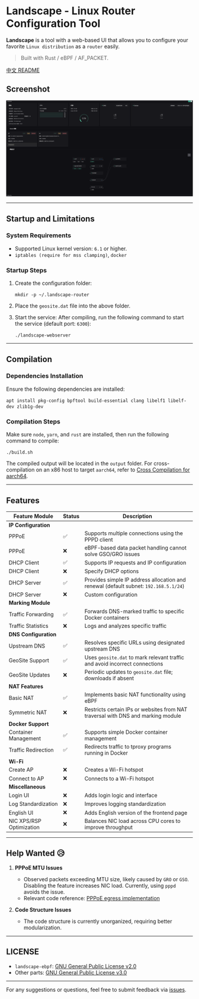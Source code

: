 # Landscape - Linux Router Configuration Tool

**Landscape** is a tool with a web-based UI that allows you to configure your favorite `Linux distribution` as a `router` easily.

> Built with Rust / eBPF / AF_PACKET.


[中文 README](README.zh.md)

## Screenshot

![](docs/images/1.png)

---

## Startup and Limitations

### System Requirements
- Supported Linux kernel version: `6.1` or higher.
- `iptables (require for mss clamping)`, `docker`

### Startup Steps
1. Create the configuration folder:
   ```shell
   mkdir -p ~/.landscape-router
   ```
2. Place the `geosite.dat` file into the above folder.

3. Start the service:
   After compiling, run the following command to start the service (default port: `6300`):
   ```shell
   ./landscape-webserver
   ```

---

## Compilation

### Dependencies Installation
Ensure the following dependencies are installed:
```shell
apt install pkg-config bpftool build-essential clang libelf1 libelf-dev zlib1g-dev
```

### Compilation Steps
Make sure `node`, `yarn`, and `rust` are installed, then run the following command to compile:
```shell
./build.sh
```

The compiled output will be located in the `output` folder.
For cross-compilation on an x86 host to target `aarch64`, refer to [Cross Compilation for aarch64](./docs/CROSS_COMPILATION.md).

---

## Features

| Feature Module  | Status | Description |
|-----------------|--------|-------------|
| **IP Configuration** |        |             |
| PPPoE           | ✅     | Supports multiple connections using the PPPD client |
| PPPoE           | ❌     | eBPF-based data packet handling cannot solve GSO/GRO issues |
| DHCP Client     | ✅     | Supports IP requests and IP configuration |
| DHCP Client     | ❌     | Specify DHCP options |
| DHCP Server     | ✅     | Provides simple IP address allocation and renewal  (default subnet: `192.168.5.1/24`) |
| DHCP Server     | ❌     | Custom configuration |
| **Marking Module** |      |             |
| Traffic Forwarding | ✅  | Forwards DNS-marked traffic to specific Docker containers |
| Traffic Statistics | ❌  | Logs and analyzes specific traffic |
| **DNS Configuration** |    |             |
| Upstream DNS    | ✅     | Resolves specific URLs using designated upstream DNS |
| GeoSite Support | ✅     | Uses `geosite.dat` to mark relevant traffic and avoid incorrect connections |
| GeoSite Updates | ❌     | Periodic updates to `geosite.dat` file; downloads if absent |
| **NAT Features** |       |             |
| Basic NAT       | ✅     | Implements basic NAT functionality using eBPF |
| Symmetric NAT   | ❌     | Restricts certain IPs or websites from NAT traversal with DNS and marking module |
| **Docker Support** |     |             |
| Container Management | ✅ | Supports simple Docker container management |
| Traffic Redirection | ✅ | Redirects traffic to tproxy programs running in Docker |
| **Wi-Fi**        |        |             |
| Create AP        | ❌     | Creates a Wi-Fi hotspot |
| Connect to AP    | ❌     | Connects to a Wi-Fi hotspot |
| **Miscellaneous** |      |             |
| Login UI        | ❌     | Adds login logic and interface |
| Log Standardization | ❌ | Improves logging standardization |
| English UI      | ❌     | Adds English version of the frontend page |
| NIC XPS/RSP Optimization | ❌ | Balances NIC load across CPU cores to improve throughput |

---

## Help Wanted 😥

1. **PPPoE MTU Issues**
   - Observed packets exceeding MTU size, likely caused by `GRO` or `GSO`. Disabling the feature increases NIC load. Currently, using `pppd` avoids the issue.
   - Relevant code reference: [PPPoE egress implementation](https://github.com/ThisSeanZhang/landscape/blob/424b842c29c469e4ad14503ee2bf9190ee24fd11/landscape/landscape-ebpf/src/bpf/pppoe.bpf.c#L68-L74)

2. **Code Structure Issues**
   - The code structure is currently unorganized, requiring better modularization.

---

## LICENSE

- `landscape-ebpf`: [GNU General Public License v2.0](https://www.gnu.org/licenses/old-licenses/gpl-2.0.html)
- Other parts: [GNU General Public License v3.0](https://www.gnu.org/licenses/gpl-3.0.html)

---

For any suggestions or questions, feel free to submit feedback via [issues](./issues/new).

